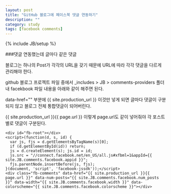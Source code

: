 ```yaml
---
layout: post
title: "GitHub 블로그에 페이스북 댓글 연동하기"
description: ""
category: study
tags: [facebook comments]
---
```

{% include JB/setup %}

###댓글 연동했는데 글마다 같은 댓글

블로그는 하나의 Post가 각각의 URL을 갖기 때문에 URL에 따라 각각 댓글을 다르게 관리해야 한다.

github 블로그 프로젝트 파일 중에서 _includes > JB > comments-providers 폴더 내 facekbook 파일 내용을 아래와 같이 해주면 된다.

data-href="" 부분에 {{ site.production_url }} 이것만 넣게 되면 글마다 댓글이 구분되지 않고 블로그 전체 통합댓글이 되어버린다.

{{ site.production_url }}{{ page.url }} 이렇게 page.url도 같이 넣어줘야 각 포스트별로 댓글이 구분된다.

~~~
<div id="fb-root"></div>
<script>(function(d, s, id) {
  var js, fjs = d.getElementsByTagName(s)[0];
  if (d.getElementById(id)) return;
  js = d.createElement(s); js.id = id;
  js.src = "//connect.facebook.net/en_US/all.js#xfbml=1&appId={{ site.JB.comments.facebook.appid }}";
  fjs.parentNode.insertBefore(js, fjs);
}(document, 'script', 'facebook-jssdk'));</script>
<div class="fb-comments" data-href="{{ site.production_url }}{{ page.url }}" data-num-posts="{{ site.JB.comments.facebook.num_posts }}" data-width="{{ site.JB.comments.facebook.width }}" data-colorscheme="{{ site.JB.comments.facebook.colorscheme }}"></div>
~~~